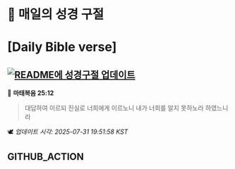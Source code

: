 # 🙏 매일의 성경 구절
# [Daily Bible verse]
## [![README에 성경구절 업데이트](https://github.com/DONGSUKA/first_test/actions/workflows/update-readme-bible.yml/badge.svg)](https://github.com/DONGSUKA/first_test/actions/workflows/update-readme-bible.yml)
<!-- START_BIBLE_VERSE -->
📖 **마태복음 25:12**
> 대답하여 이르되 진실로 너희에게 이르노니 내가 너희를 알지 못하노라 하였느니라

🕊️ _업데이트 시각: 2025-07-31 19:51:58 KST_
  <!-- END_BIBLE_VERSE -->
## GITHUB_ACTION
